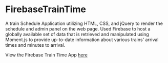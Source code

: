 # FirebaseTrainTime

A train Schedule Application utilizing HTML, CSS, and jQuery to render the schedule and admin panel on the web page. Used Firebase to host a globally available set of data that is retrieved and manipulated using Moment.js to provide up-to-date information about various trains' arrival times and minutes to arrival.

View the Firebase Train Time App [here](https://grandsuccess87.github.io/FirebaseTrainTime/)
